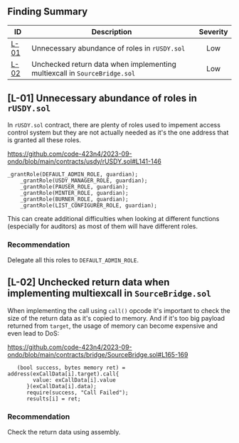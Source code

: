 ## Finding Summary 

| ID | Description | Severity |
| - | - | :-: |
| [L-01](#l-01-unnecessary-abundance-of-roles) | Unnecessary abundance of roles in `rUSDY.sol` | Low |
| [L-02](#l-02-unchecked-return-data-when-implementing-multiexcall) | Unchecked return data when implementing multiexcall in `SourceBridge.sol` | Low |

## [L-01] Unnecessary abundance of roles in `rUSDY.sol` 

In `rUSDY.sol` contract, there are plenty of roles used to impement access control system but they are not actually needed as it's the one address that is granted all these roles.

https://github.com/code-423n4/2023-09-ondo/blob/main/contracts/usdy/rUSDY.sol#L141-146
```
_grantRole(DEFAULT_ADMIN_ROLE, guardian);
    _grantRole(USDY_MANAGER_ROLE, guardian);
    _grantRole(PAUSER_ROLE, guardian);
    _grantRole(MINTER_ROLE, guardian);
    _grantRole(BURNER_ROLE, guardian);
    _grantRole(LIST_CONFIGURER_ROLE, guardian);
```

This can create additional difficulties when looking at different functions (especially for auditors) as most of them will have different roles.

### Recommendation

Delegate all this roles to `DEFAULT_ADMIN_ROLE`.

## [L-02] Unchecked return data when implementing multiexcall in `SourceBridge.sol` 

When implementing the call using `call()` opcode it's important to check the size of the return data as it's copied to memory. And if it's too big payload returned from `target`, the usage of memory can become expensive and even lead to DoS:

https://github.com/code-423n4/2023-09-ondo/blob/main/contracts/bridge/SourceBridge.sol#L165-169
```
   (bool success, bytes memory ret) = address(exCallData[i].target).call{
        value: exCallData[i].value
      }(exCallData[i].data);
      require(success, "Call Failed");
      results[i] = ret;

```

### Recommendation

Check the return data using assembly.